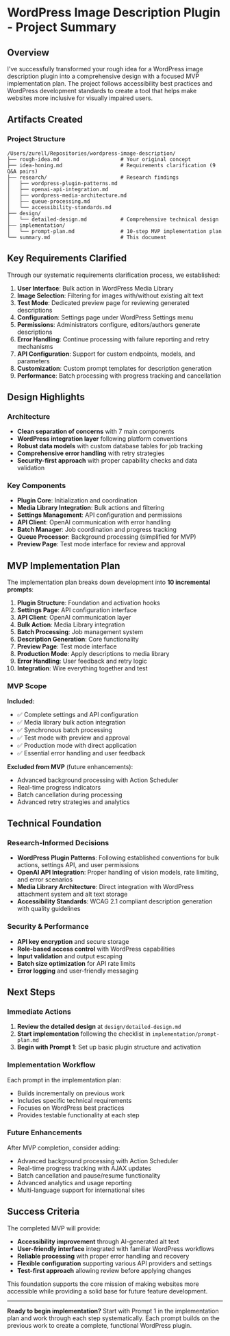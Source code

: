 # WordPress Image Description Plugin - Project Summary

## Overview

I've successfully transformed your rough idea for a WordPress image description plugin into a comprehensive design with a focused MVP implementation plan. The project follows accessibility best practices and WordPress development standards to create a tool that helps make websites more inclusive for visually impaired users.

## Artifacts Created

### Project Structure
```
/Users/zurell/Repositories/wordpress-image-description/
├── rough-idea.md                    # Your original concept
├── idea-honing.md                   # Requirements clarification (9 Q&A pairs)
├── research/                        # Research findings
│   ├── wordpress-plugin-patterns.md
│   ├── openai-api-integration.md
│   ├── wordpress-media-architecture.md
│   ├── queue-processing.md
│   └── accessibility-standards.md
├── design/
│   └── detailed-design.md           # Comprehensive technical design
├── implementation/
│   └── prompt-plan.md               # 10-step MVP implementation plan
└── summary.md                       # This document
```

## Key Requirements Clarified

Through our systematic requirements clarification process, we established:

1. **User Interface**: Bulk action in WordPress Media Library
2. **Image Selection**: Filtering for images with/without existing alt text
3. **Test Mode**: Dedicated preview page for reviewing generated descriptions
4. **Configuration**: Settings page under WordPress Settings menu
5. **Permissions**: Administrators configure, editors/authors generate descriptions
6. **Error Handling**: Continue processing with failure reporting and retry mechanisms
7. **API Configuration**: Support for custom endpoints, models, and parameters
8. **Customization**: Custom prompt templates for description generation
9. **Performance**: Batch processing with progress tracking and cancellation

## Design Highlights

### Architecture
- **Clean separation of concerns** with 7 main components
- **WordPress integration layer** following platform conventions
- **Robust data models** with custom database tables for job tracking
- **Comprehensive error handling** with retry strategies
- **Security-first approach** with proper capability checks and data validation

### Key Components
- **Plugin Core**: Initialization and coordination
- **Media Library Integration**: Bulk actions and filtering
- **Settings Management**: API configuration and permissions
- **API Client**: OpenAI communication with error handling
- **Batch Manager**: Job coordination and progress tracking
- **Queue Processor**: Background processing (simplified for MVP)
- **Preview Page**: Test mode interface for review and approval

## MVP Implementation Plan

The implementation plan breaks down development into **10 incremental prompts**:

1. **Plugin Structure**: Foundation and activation hooks
2. **Settings Page**: API configuration interface
3. **API Client**: OpenAI communication layer
4. **Bulk Action**: Media Library integration
5. **Batch Processing**: Job management system
6. **Description Generation**: Core functionality
7. **Preview Page**: Test mode interface
8. **Production Mode**: Apply descriptions to media library
9. **Error Handling**: User feedback and retry logic
10. **Integration**: Wire everything together and test

### MVP Scope
**Included:**
- ✅ Complete settings and API configuration
- ✅ Media library bulk action integration
- ✅ Synchronous batch processing
- ✅ Test mode with preview and approval
- ✅ Production mode with direct application
- ✅ Essential error handling and user feedback

**Excluded from MVP** (future enhancements):
- Advanced background processing with Action Scheduler
- Real-time progress indicators
- Batch cancellation during processing
- Advanced retry strategies and analytics

## Technical Foundation

### Research-Informed Decisions
- **WordPress Plugin Patterns**: Following established conventions for bulk actions, settings API, and user permissions
- **OpenAI API Integration**: Proper handling of vision models, rate limiting, and error scenarios
- **Media Library Architecture**: Direct integration with WordPress attachment system and alt text storage
- **Accessibility Standards**: WCAG 2.1 compliant description generation with quality guidelines

### Security & Performance
- **API key encryption** and secure storage
- **Role-based access control** with WordPress capabilities
- **Input validation** and output escaping
- **Batch size optimization** for API rate limits
- **Error logging** and user-friendly messaging

## Next Steps

### Immediate Actions
1. **Review the detailed design** at `design/detailed-design.md`
2. **Start implementation** following the checklist in `implementation/prompt-plan.md`
3. **Begin with Prompt 1**: Set up basic plugin structure and activation

### Implementation Workflow
Each prompt in the implementation plan:
- Builds incrementally on previous work
- Includes specific technical requirements
- Focuses on WordPress best practices
- Provides testable functionality at each step

### Future Enhancements
After MVP completion, consider adding:
- Advanced background processing with Action Scheduler
- Real-time progress tracking with AJAX updates
- Batch cancellation and pause/resume functionality
- Advanced analytics and usage reporting
- Multi-language support for international sites

## Success Criteria

The completed MVP will provide:
- **Accessibility improvement** through AI-generated alt text
- **User-friendly interface** integrated with familiar WordPress workflows
- **Reliable processing** with proper error handling and recovery
- **Flexible configuration** supporting various API providers and settings
- **Test-first approach** allowing review before applying changes

This foundation supports the core mission of making websites more accessible while providing a solid base for future feature development.

---

**Ready to begin implementation?** Start with Prompt 1 in the implementation plan and work through each step systematically. Each prompt builds on the previous work to create a complete, functional WordPress plugin.
